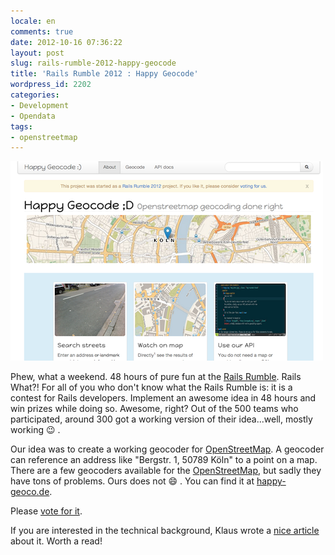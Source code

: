 ```yaml
---
locale: en
comments: true
date: 2012-10-16 07:36:22
layout: post
slug: rails-rumble-2012-happy-geocode
title: 'Rails Rumble 2012 : Happy Geocode'
wordpress_id: 2202
categories:
- Development
- Opendata
tags:
- openstreetmap
---
```


[![](/images/2012-10-16-rails-rumble-2012-happy-geocode/Bildschirmfoto-2012-10-15-um-20.32.42.png)](http://happy-geoco.de)

Phew, what a weekend. 48 hours of pure fun at the [Rails Rumble](http://railsrumble.com/).
Rails What?! For all of you who don't know what the Rails Rumble is: it is a
contest for Rails developers. Implement an awesome idea in 48 hours and win
prizes while doing so. Awesome, right? Out of the 500 teams who participated,
around 300 got a working version of their idea...well, mostly working :wink: .

Our idea was to create a working geocoder for
[OpenStreetMap](http://www.openstreetmap.org). A geocoder can reference an
address like "Bergstr. 1, 50789 Köln" to a point on a map. There are a few
geocoders available for the [OpenStreetMap](http://www.openstreetmap.org), but
sadly they have tons of problems. Ours does not :smile: . You can find it at
[happy-geoco.de](http://happy-geoco.de).

Please [vote for it](http://railsrumble.com/entries/210-happy-geocode).

If you are interested in the technical background, Klaus wrote a [nice article](http://klaustopher.github.com/blog/2012/10/15/how-to-start-your-own-geocoder-in-48-hours/)
about it. Worth a read!
